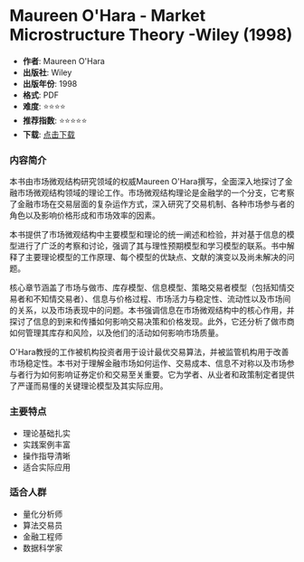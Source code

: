 # Maureen O'Hara - Market Microstructure Theory -Wiley (1998)

- **作者**: Maureen O'Hara
- **出版社**: Wiley
- **出版年份**: 1998
- **格式**: PDF
- **难度**: ⭐⭐⭐⭐
- **推荐指数**: ⭐⭐⭐⭐⭐
- **下载**: [点击下载](https://github.com/LLMQuant/asset/blob/main/Maureen%20O%27Hara%20-%20Market%20Microstructure%20Theory%20%20-Wiley%20(1998).pdf)

### 内容简介

本书由市场微观结构研究领域的权威Maureen O'Hara撰写，全面深入地探讨了金融市场微观结构领域的理论工作。市场微观结构理论是金融学的一个分支，它考察了金融市场在交易层面的复杂运作方式，深入研究了交易机制、各种市场参与者的角色以及影响价格形成和市场效率的因素。

本书提供了市场微观结构中主要模型和理论的统一阐述和检验，并对基于信息的模型进行了广泛的考察和讨论，强调了其与理性预期模型和学习模型的联系。书中解释了主要理论模型的工作原理、每个模型的优缺点、文献的演变以及尚未解决的问题。

核心章节涵盖了市场与做市、库存模型、信息模型、策略交易者模型（包括知情交易者和不知情交易者）、信息与价格过程、市场活力与稳定性、流动性以及市场间的关系，以及市场表现中的问题。本书强调信息在市场微观结构中的核心作用，并探讨了信息的到来和传播如何影响交易决策和价格发现。此外，它还分析了做市商如何管理其库存和风险，以及他们的活动如何影响市场质量。

O'Hara教授的工作被机构投资者用于设计最优交易算法，并被监管机构用于改善市场稳定性。本书对于理解金融市场如何运作、交易成本、信息不对称以及市场参与者行为如何影响证券定价和交易至关重要。它为学者、从业者和政策制定者提供了严谨而易懂的关键理论模型及其实际应用。

### 主要特点

- 理论基础扎实
- 实践案例丰富
- 操作指导清晰
- 适合实际应用

### 适合人群

- 量化分析师
- 算法交易员
- 金融工程师
- 数据科学家